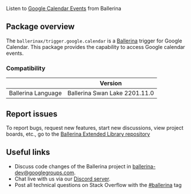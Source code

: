 Listen to [Google Calendar Events](https://calendar.google.com/) from Ballerina

## Package overview
The `ballerinax/trigger.google.calendar` is a [Ballerina](https://ballerina.io/) trigger for Google Calendar.
This package provides the capability to access Google calendar events.

### Compatibility
|                               | Version                       |
|-------------------------------|-------------------------------|
| Ballerina Language            | Ballerina Swan Lake 2201.11.0 |

## Report issues
To report bugs, request new features, start new discussions, view project boards, etc., go to the [Ballerina Extended Library repository](https://github.com/ballerina-platform/ballerina-extended-library)

## Useful links
- Discuss code changes of the Ballerina project in [ballerina-dev@googlegroups.com](mailto:ballerina-dev@googlegroups.com).
- Chat live with us via our [Discord server](https://discord.gg/ballerinalang).
- Post all technical questions on Stack Overflow with the [#ballerina](https://stackoverflow.com/questions/tagged/ballerina) tag